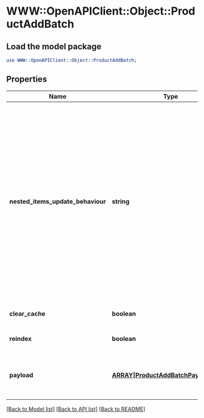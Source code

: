 # WWW::OpenAPIClient::Object::ProductAddBatch

## Load the model package
```perl
use WWW::OpenAPIClient::Object::ProductAddBatch;
```

## Properties
Name | Type | Description | Notes
------------ | ------------- | ------------- | -------------
**nested_items_update_behaviour** | **string** |  Determines how updates to nested items should be handled.&lt;hr&gt;&lt;div style&#x3D;\&quot;font-style:normal\&quot;&gt;  Values description:  &lt;div style&#x3D;\&quot;margin-left: 2%; padding-top: 2%\&quot;&gt;    &lt;div style&#x3D;\&quot;font-size:85%\&quot;&gt;      &lt;b&gt;  replace&lt;/b&gt;: This option indicates that the nested items should be completely replaced with the new data provided. &lt;/br&gt;      &lt;b&gt;  merge&lt;/b&gt;: With this option, updates to nested items are merged with the existing data. &lt;/br&gt;    &lt;/div&gt;  &lt;/div&gt;&lt;/div&gt; | [optional] [default to &#39;replace&#39;]
**clear_cache** | **boolean** |  | [optional] [default to false]
**reindex** | **boolean** |  | [optional] [default to false]
**payload** | [**ARRAY[ProductAddBatchPayloadInner]**](ProductAddBatchPayloadInner.md) | Contains an array of product objects. The list of properties may vary depending on the specific platform. | 

[[Back to Model list]](../README.md#documentation-for-models) [[Back to API list]](../README.md#documentation-for-api-endpoints) [[Back to README]](../README.md)


